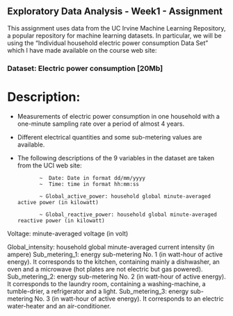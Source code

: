 ## Exploratory Data Analysis - Week1 - Assignment

This assignment uses data from the UC Irvine Machine Learning Repository, a popular repository for machine learning datasets. In particular, we will be using the “Individual household electric power consumption Data Set” which I have made available on the course web site:

### Dataset: Electric power consumption [20Mb]

# Description: 
 * Measurements of electric power consumption in one household with a one-minute sampling rate over a period of almost 4 years. 
*  Different electrical quantities and some sub-metering values are available.
*  The following descriptions of the 9 variables in the dataset are taken from the UCI web site:

              ~  Date: Date in format dd/mm/yyyy
              ~  Time: time in format hh:mm:ss

              ~ Global_active_power: household global minute-averaged active power (in kilowatt)

              ~ Global_reactive_power: household global minute-averaged reactive power (in kilowatt)
Voltage: minute-averaged voltage (in volt)

Global_intensity: household global minute-averaged current intensity (in ampere)
Sub_metering_1: energy sub-metering No. 1 (in watt-hour of active energy). 
               It corresponds to the kitchen, containing mainly a dishwasher, 
               an oven and a microwave (hot plates are not electric but gas powered).
Sub_metering_2: energy sub-metering No. 2 (in watt-hour of active energy). 
                It corresponds to the laundry room, containing a washing-machine, 
                a tumble-drier, a refrigerator and a light.
Sub_metering_3: energy sub-metering No. 3 (in watt-hour of active energy). 
                It corresponds to an electric water-heater and an air-conditioner.
